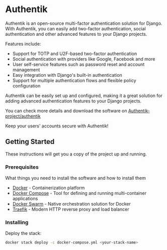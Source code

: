 # Authentik

Authentik is an open-source multi-factor authentication solution for Django. With Authentik, you can easily add two-factor authentication, social authentication and other advanced features to your Django projects.

Features include:

- Support for TOTP and U2F-based two-factor authentication
- Social authentication with providers like Google, Facebook and more
- User self-service features such as password reset and account management
- Easy integration with Django's built-in authentication
- Support for multiple authentication flows and flexible policy configuration

Authentik can be easily set up and configured, making it a great solution for adding advanced authentication features to your Django projects.

You can check more details and download the software on [Authentik-project/authentik](https://github.com/Authentik-project/authentik)

Keep your users' accounts secure with Authentik!

## Getting Started

These instructions will get you a copy of the project up and running.

### Prerequisites

What things you need to install the software and how to install them

- [Docker](https://www.docker.com/) - Containerization platform
- [Docker Compose](https://docs.docker.com/compose/) - Tool for defining and running multi-container applications
- [Docker Swarm](https://docs.docker.com/engine/swarm/) - Native orchestration solution for Docker
- [Traefik](https://traefik.io/) - Modern HTTP reverse proxy and load balancer

### Installing

Deploy the stack:

```bash
docker stack deploy -c docker-compose.yml <your-stack-name>
```
